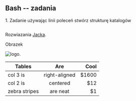 ## Bash -- zadania

1\. Zadanie używając linii poleceń stwórz strukturę katalogów

```sh


```



Rozwiazania [Jacka](https://inf.ug.edu.pl/).

Obrazek 

![logo](http://blog.hostmysite.com/wp-content/uploads/2014/09/bash-logo-small.jpg).


| Tables        | Are           | Cool  |
| ------------- |:-------------:| -----:|
| col 3 is      | right-aligned | $1600 |
| col 2 is      | centered      |   $12 |
| zebra stripes | are neat      |    $1 |

